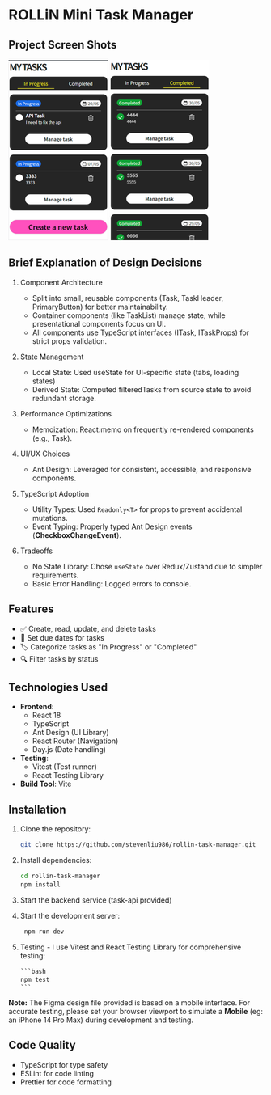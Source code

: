 # ROLLiN Mini Task Manager

## Project Screen Shots

![Project Screenshot](src\assets\images\task-list.png) ![Project Screenshot](src\assets\images\task-complted.png)

## Brief Explanation of Design Decisions

1. Component Architecture

    - Split into small, reusable components (Task, TaskHeader, PrimaryButton) for better maintainability.
    - Container components (like TaskList) manage state, while presentational components focus on UI.
    - All components use TypeScript interfaces (ITask, ITaskProps) for strict props validation.

2. State Management

    - Local State: Used useState for UI-specific state (tabs, loading states)
    - Derived State: Computed filteredTasks from source state to avoid redundant storage.

3. Performance Optimizations

    - Memoization: React.memo on frequently re-rendered components (e.g., Task).

4. UI/UX Choices

    - Ant Design: Leveraged for consistent, accessible, and responsive components.

5. TypeScript Adoption

    - Utility Types: Used `Readonly<T>` for props to prevent accidental mutations.
    - Event Typing: Properly typed Ant Design events (**CheckboxChangeEvent**).

6. Tradeoffs
    - No State Library: Chose `useState` over Redux/Zustand due to simpler requirements.
    - Basic Error Handling: Logged errors to console.

## Features

-   ✅ Create, read, update, and delete tasks
-   📅 Set due dates for tasks
-   🏷️ Categorize tasks as "In Progress" or "Completed"
-   🔍 Filter tasks by status

## Technologies Used

-   **Frontend**:
    -   React 18
    -   TypeScript
    -   Ant Design (UI Library)
    -   React Router (Navigation)
    -   Day.js (Date handling)
-   **Testing**:
    -   Vitest (Test runner)
    -   React Testing Library
-   **Build Tool**: Vite

## Installation

1.  Clone the repository:

    ```bash
    git clone https://github.com/stevenliu986/rollin-task-manager.git
    ```

2.  Install dependencies:

    ```bash
    cd rollin-task-manager
    npm install
    ```

3.  Start the backend service (task-api provided)
4.  Start the development server:

    ```bash
     npm run dev
    ```

5.  Testing - I use Vitest and React Testing Library for comprehensive testing:

        ```bash
        npm test
        ```

**Note:** The Figma design file provided is based on a mobile interface. For accurate testing, please set your browser viewport to simulate a **Mobile** (eg: an iPhone 14 Pro Max) during development and testing.

## Code Quality

-   TypeScript for type safety
-   ESLint for code linting
-   Prettier for code formatting
